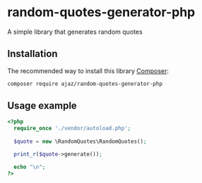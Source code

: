 # random-quotes-generator-php
A simple library that generates random quotes

## Installation
The recommended way to install this library [Composer](http://getcomposer.org):

```sh
composer require ajaz/random-quotes-generator-php

```
## Usage example

```php
<?php
  require_once './vendor/autoload.php';
  
  $quote = new \RandomQuotes\RandomQuotes();

  print_r($quote->generate());

  echo "\n";
?>
```